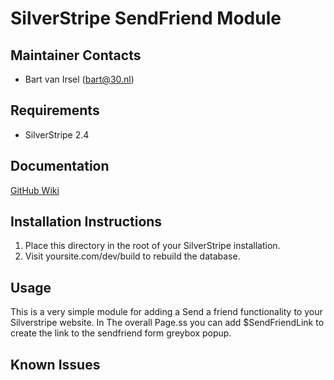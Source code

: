 SilverStripe SendFriend Module
========================================

Maintainer Contacts
-------------------
*  Bart van Irsel (<bart@30.nl>)

Requirements
------------
* SilverStripe 2.4

Documentation
-------------
[GitHub Wiki](http://wiki.github.com/hubertusanton/silverstripe-sendfriend)

Installation Instructions
-------------------------

1. Place this directory in the root of your SilverStripe installation.
2. Visit yoursite.com/dev/build to rebuild the database.

Usage 
--------------

This is a very simple module for adding a Send a friend functionality to your Silverstripe website.
In The overall Page.ss you can add $SendFriendLink to create the link to the sendfriend form greybox popup.

Known Issues
------------
